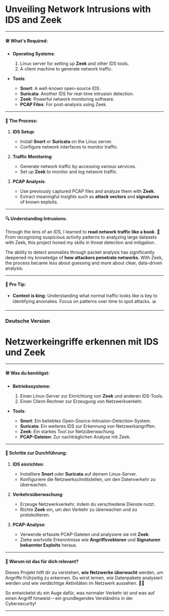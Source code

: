 # **Unveiling Network Intrusions with IDS and Zeek**

---

#### 🛠 **What's Required**:

- **Operating Systems**:  
  1. Linux server for setting up **Zeek** and other IDS tools.
  2. A client machine to generate network traffic.

- **Tools**:
  - **Snort**: A well-known open-source IDS.
  - **Suricata**: Another IDS for real-time intrusion detection.
  - **Zeek**: Powerful network monitoring software.
  - **PCAP Files**: For post-analysis using Zeek.

---

#### 👣 **The Process**:

1. **IDS Setup**:
   - Install **Snort** or **Suricata** on the Linux server.
   - Configure network interfaces to monitor traffic.

2. **Traffic Monitoring**:
   - Generate network traffic by accessing various services.
   - Set up **Zeek** to monitor and log network traffic.

3. **PCAP Analysis**:
   - Use previously captured PCAP files and analyze them with **Zeek**.
   - Extract meaningful insights such as **attack vectors** and **signatures** of known exploits.

---

#### 🔍 **Understanding Intrusions**:

Through the lens of an IDS, I learned to **read network traffic like a book**. 📖 From recognizing suspicious activity patterns to analyzing large datasets with Zeek, this project honed my skills in threat detection and mitigation.

The ability to detect anomalies through packet analysis has significantly deepened my knowledge of **how attackers penetrate networks**. With Zeek, the process became less about guessing and more about clear, data-driven analysis.

---

#### 🌟 **Pro Tip**:
- **Context is king**: Understanding what normal traffic looks like is key to identifying anomalies. Focus on patterns over time to spot attacks. 📊

---
### **Deutsche Version** 

# **Netzwerkeingriffe erkennen mit IDS und Zeek**

---

#### 🛠 **Was du benötigst**:

- **Betriebssysteme**:  
  1. Einen Linux-Server zur Einrichtung von **Zeek** und anderen IDS-Tools.
  2. Einen Client-Rechner zur Erzeugung von Netzwerkverkehr.

- **Tools**:
  - **Snort**: Ein beliebtes Open-Source-Intrusion-Detection-System.
  - **Suricata**: Ein weiteres IDS zur Erkennung von Netzwerkangriffen.
  - **Zeek**: Ein starkes Tool zur Netzüberwachung.
  - **PCAP-Dateien**: Zur nachträglichen Analyse mit Zeek.

---

#### 👣 **Schritte zur Durchführung**:

1. **IDS einrichten**:
   - Installiere **Snort** oder **Suricata** auf deinem Linux-Server.
   - Konfiguriere die Netzwerkschnittstellen, um den Datenverkehr zu überwachen.

2. **Verkehrsüberwachung**:
   - Erzeuge Netzwerkverkehr, indem du verschiedene Dienste nutzt.
   - Richte **Zeek** ein, um den Verkehr zu überwachen und zu protokollieren.

3. **PCAP-Analyse**:
   - Verwende erfasste PCAP-Dateien und analysiere sie mit **Zeek**.
   - Ziehe wertvolle Erkenntnisse wie **Angriffsvektoren** und **Signaturen bekannter Exploits** heraus.

---

#### 🧠 **Warum ist das für dich relevant?**

Dieses Projekt hilft dir zu verstehen, **wie Netzwerke überwacht** werden, um Angriffe frühzeitig zu erkennen. Du wirst lernen, wie Datenpakete analysiert werden und wie verdächtige Aktivitäten im Netzwerk aussehen. 🧑‍💻

So entwickelst du ein Auge dafür, was normaler Verkehr ist und was auf einen Angriff hinweist – ein grundlegendes Verständnis in der Cybersecurity!

---
